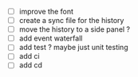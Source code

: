 - [ ] improve the font
- [ ] create a sync file for the history
- [ ] move the history to a side panel ?
- [ ] add event waterfall
- [ ] add test ? maybe just unit testing
- [ ] add ci
- [ ] add cd
